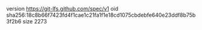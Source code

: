 version https://git-lfs.github.com/spec/v1
oid sha256:18c8b66f7423fd4f1cae1c21fa1f1e18cd1075cbdebfe640e23ddf8b75b3f2b6
size 2273
